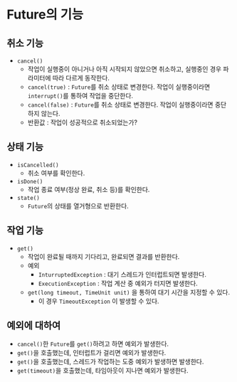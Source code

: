 # Future의 기능

## 취소 기능

- `cancel()`
  - 작업이 실행중이 아니거나 아직 시작되지 않았으면 취소하고, 실행중인 경우 파라미터에 따라 다르게 동작한다.
  - `cancel(true)` : `Future`를 취소 상태로 변경한다. 작업이 실행중이라면 `interrupt()`를 통하여 작업을 중단한다.
  - `cancel(false)` : `Future`를 취소 상태로 변경한다. 작업이 실행중이라면 중단하지 않는다.
  - 반환값 : 작업이 성공적으로 취소되었는가?

## 상태 기능

- `isCancelled()`
  - 취소 여부를 확인한다.
- `isDone()`
  - 작업 종료 여부(정상 완료, 취소 등)를 확인한다.
- `state()`
  - `Future`의 상태를 열거형으로 반환한다.

## 작업 기능

- `get()`
  - 작업이 완료될 때까지 기다리고, 완료되면 결과를 반환한다.
  - 예외
    - `InturruptedException` : 대기 스레드가 인터럽트되면 발생한다.
    - `ExecutionException` : 작업 계산 중 예외가 터지면 발생한다.
  - `get(long timeout, TimeUnit unit)` 을 통하여 대기 시간을 지정할 수 있다.
    - 이 경우 `TimeoutException` 이 발생할 수 있다.

## 예외에 대하여

- `cancel()`한 `Future`를 `get()`하려고 하면 예외가 발생한다.
- `get()`을 호출했는데, 인터럽트가 걸리면 예외가 발생한다.
- `get()`을 호출했는데, 스레드가 작업하는 도중 예외가 발생하면 발생한다.
- `get(timeout)`을 호출했는데, 타임아웃이 지나면 예외가 발생한다.

